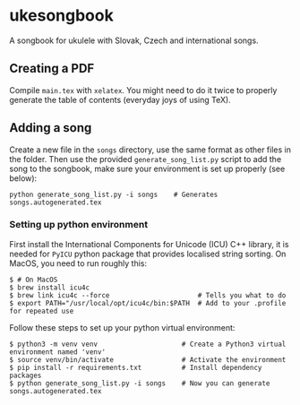 # ukesongbook
A songbook for ukulele with Slovak, Czech and international songs.

## Creating a PDF
Compile `main.tex` with `xelatex`. You might need to do it twice to properly
generate the table of contents (everyday joys of using TeX).

## Adding a song
Create a new file in the `songs` directory, use the same format as other files
in the folder. Then use the provided `generate_song_list.py` script to add the
song to the songbook, make sure your environment is set up properly (see below):

```shell
python generate_song_list.py -i songs    # Generates songs.autogenerated.tex
```

### Setting up python environment
First install the International Components for Unicode (ICU) C++ library, it is
needed for `PyICU` python package that provides localised string sorting. On MacOS,
you need to run roughly this:

```shell
$ # On MacOS
$ brew install icu4c
$ brew link icu4c --force                      # Tells you what to do
$ export PATH="/usr/local/opt/icu4c/bin:$PATH  # Add to your .profile for repeated use
```

Follow these steps to set up your python virtual environment:

```shell
$ python3 -m venv venv                     # Create a Python3 virtual environment named 'venv'
$ source venv/bin/activate                 # Activate the environment
$ pip install -r requirements.txt          # Install dependency packages
$ python generate_song_list.py -i songs    # Now you can generate songs.autogenerated.tex
```
